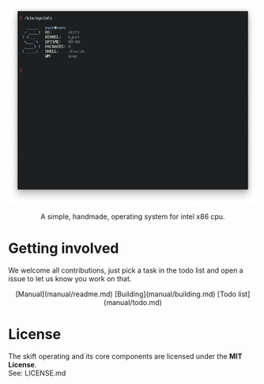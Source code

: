 <p align="center">
<img src="manual/assets/capture.png" height=400 />
</p>
<p align="center">
A simple, handmade, operating system for intel x86 cpu.
</p>

# Getting involved

We welcome all contributions, just pick a task in the todo list and open a issue to let us know you work on that.

<p align="center">
[Manual](manual/readme.md) [Building](manual/building.md) [Todo list](manual/todo.md)
</p>

# License
The skift operating and its core components are licensed under the **MIT License**.              
See: LICENSE.md
